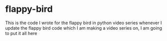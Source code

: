 # flappy-bird
This is the code I wrote for the flappy bird in python video series
whenever I update the flappy bird code which I am making a video series on, I am going to put it all here
